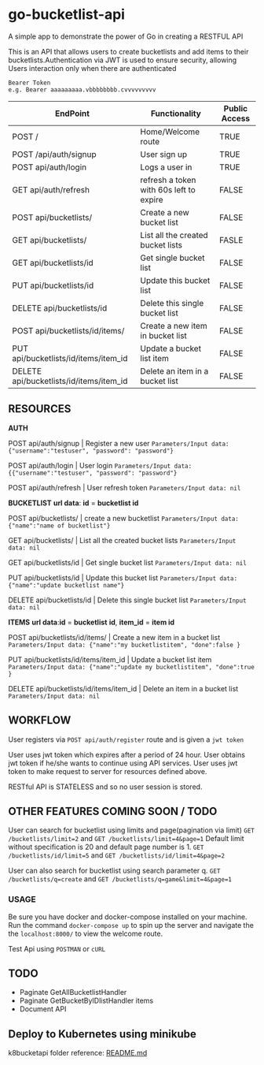 # go-bucketlist-api

A simple app to demonstrate the power of Go in creating a RESTFUL API

This is an API that allows users to create bucketlists and add items to their bucketlists.Authentication via JWT is used to ensure security, allowing Users interaction only when there are authenticated

```text
Bearer Token
e.g. Bearer aaaaaaaaa.vbbbbbbbb.cvvvvvvvvv
```

EndPoint |Functionality|Public Access
---------|-------------|--------------
POST /|Home/Welcome route|TRUE
POST /api/auth/signup|User sign up|TRUE
POST api/auth/login|Logs a user in|TRUE
GET api/auth/refresh| refresh a token with 60s left to expire|FALSE
POST api/bucketlists/|Create a new bucket list|FALSE
GET api/bucketlists/|List all the created bucket lists|FASLE
GET api/bucketlists/id|Get single bucket list|FALSE
PUT api/bucketlists/id|Update this bucket list|FALSE
DELETE api/bucketlists/id|Delete this single bucket list|FALSE
POST api/bucketlists/id/items/|Create a new item in bucket list|FALSE
PUT api/bucketlists/id/items/item_id|Update a bucket list item|FALSE
DELETE api/bucketlists/id/items/item_id|Delete an item in a bucket list|FALSE

## **__RESOURCES__**

**__AUTH__**

POST api/auth/signup | Register a new user
```Parameters/Input data: {"username":"testuser", "password": "password"}```

POST api/auth/login | User login
```Parameters/Input data: {{"username":"testuser", "password": "password"}```

POST api/auth/refresh | User refresh token
```Parameters/Input data: nil```

**BUCKETLIST** __url data__: __id__ = __bucketlist id__

POST api/bucketlists/  | create a new bucketlist
```Parameters/Input data: {"name":"name of bucketlist"}```

GET api/bucketlists/ | List all the created bucket lists
```Parameters/Input data: nil```

GET api/bucketlists/id | Get single bucket list
```Parameters/Input data: nil```

PUT api/bucketlists/id | Update this bucket list
```Parameters/Input data: {"name":"update bucketlist name"}```

DELETE api/bucketlists/id | Delete this single bucket list
```Parameters/Input data: nil```

**__ITEMS__**  __url data__:__id__ = __bucketlist__ __id__, __item_id__ = __item id__

POST api/bucketlists/id/items/ | Create a new item in a bucket list
```Parameters/Input data: {"name":"my bucketlistitem", "done":false }``` 

PUT api/bucketlists/id/items/item_id | Update a bucket list item
```Parameters/Input data: {"name":"update my bucketlistitem", "done":true }```

DELETE api/bucketlists/id/items/item_id | Delete an item in a bucket list
```Parameters/Input data: nil```

## WORKFLOW

User registers via ```POST api/auth/register``` route and is given a ```jwt token```

User uses jwt token which expires after a period of 24 hour.
User obtains jwt token if he/she wants to continue using  API services.
User uses jwt token to make request to server for resources defined above.

RESTful API is STATELESS and so no user session is stored.

## OTHER FEATURES COMING SOON / TODO

User can search for bucketlist using limits and page(pagination via limit)
```GET /bucketlists/limit=2``` and ```GET /bucketlists/limit=4&page=1```
Default limit without specification is 20 and default page number is 1.
```GET /bucketlists/id/limit=5``` and ```GET /bucketlists/id/limit=4&page=2```

User can also search for bucketlist using search parameter q.
```GET /bucketlists/q=create``` and  ```GET /bucketlists/q=game&limit=4&page=1```

### USAGE

Be sure you have docker and docker-compose installed on your machine.
Run the command `docker-compose up` to spin up the server and navigate the the `localhost:8000/` to view the welcome route.

Test Api using ```POSTMAN```  or ```cURL```

## TODO

- Paginate GetAllBucketlistHandler
- Paginate GetBucketByIDlistHandler items
- Document API

## Deploy to Kubernetes using minikube

k8bucketapi folder reference: [README.md](K8bucketapi/README.md)
